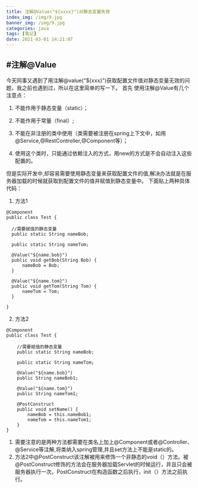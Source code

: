 ```yaml
---
title: 注解@Value("${xxxx}")对静态变量失效
index_img: /img/9.jpg
banner_img: /img/9.jpg
categories: java
tags: [笔记]
date: 2021-03-01 14:21:07
---
```

## [](#注解@Value "#注解@Value")#注解@Value
  今天同事又遇到了用注解@value("${xxx}")获取配置文件值对静态变量无效的问题，我之前也遇到过，所以在这里简单的写一下。
  首先 使用注解@Value有几个注意点：
  1. 不能作用于静态变量（static）；
  
  2. 不能作用于常量（final）;
  
  3. 不能在非注册的类中使用（类需要被注册在spring上下文中，如用@Service,@RestController,@Component等）；
  
  4. 使用这个类时，只能通过依赖注入的方式，用new的方式是不会自动注入这些配置的。

但是实际开发中,却容易需要使用静态变量来获取配置文件的值,解决办法就是在服务器加载的时候就获取到配置文件的值并赋值到静态变量中。
下面贴上两种具体代码：


  1. 方法1
  
  ```
@Component
public class Test {

    //需要赋值的静态变量
    public static String nameBob;

    public static String nameTom;

    @Value("${name.bob}")
    public void getBob(String Bob) {
        nameBob = Bob;
    }

    @Value("${name.tom}")
    public void getTom(String Tom) {
        nameTom = Tom;
    }

}
  ```
2. 方法2

```
@Component
public class Test {

    //需要赋值的静态变量
    public static String nameBob;

    public static String nameTom;

    @Value("${name.bob}")
    public String nameBob1;

    @Value("${name.tom}")
    public String nameTom1;

    @PostConstruct
    public void setName() {
        nameBob = this.nameBob1;
        nameTom = this.nameTom1;
    }
}
  ```

  1. 需要注意的是两种方法都需要在类名上加上@Component或者@Controller、@Service等注解,将类纳入spring管理,并且set方法上不能是static的。
  2. 方法2中@PostConstruct该注解被用来修饰一个非静态的void（）方法。被@PostConstruct修饰的方法会在服务器加载Servlet的时候运行，并且只会被服务器执行一次。PostConstruct在构造函数之后执行，init（）方法之前执行。